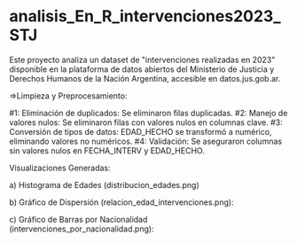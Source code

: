 # analisis_En_R_intervenciones2023_STJ
Este proyecto analiza un dataset de "intervenciones realizadas en 2023" disponible en la plataforma de datos abiertos del Ministerio de Justicia y Derechos Humanos de la Nación Argentina, accesible en datos.jus.gob.ar.

=>Limpieza y Preprocesamiento:

#1: Eliminación de duplicados: Se eliminaron filas duplicadas.
#2: Manejo de valores nulos: Se eliminaron filas con valores nulos en columnas clave.
#3: Conversión de tipos de datos: EDAD_HECHO se transformó a numérico, eliminando valores no numéricos.
#4: Validación: Se aseguraron columnas sin valores nulos en FECHA_INTERV y EDAD_HECHO.

Visualizaciones Generadas:

a) Histograma de Edades (distribucion_edades.png)

b) Gráfico de Dispersión (relacion_edad_intervenciones.png):

c) Gráfico de Barras por Nacionalidad (intervenciones_por_nacionalidad.png):

